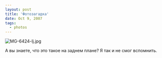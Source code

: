 ```yaml
---
layout: post
title: 'Фотозагадка'
date: Oct 9, 2007
tags:
  - photos
---
```


![MG-6424-lj.jpg](upload://MG-6424-lj.jpg)

А вы знаете, что это такое на заднем плане? Я так и не смог вспомнить.
